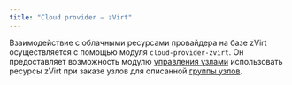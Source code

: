 ```yaml
---
title: "Cloud provider — zVirt"
---
```


Взаимодействие с облачными ресурсами провайдера на базе zVirt осуществляется с помощью модуля `cloud-provider-zvirt`. Он предоставляет возможность модулю [управления узлами](../../modules/node-manager/) использовать ресурсы zVirt при заказе узлов для описанной [группы узлов](../../modules/node-manager/cr.html#nodegroup).
